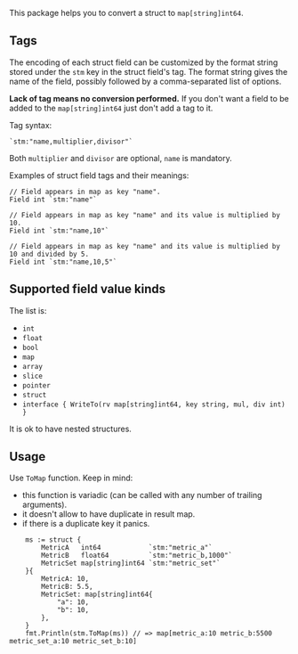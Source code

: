 

This package helps you to convert a struct to `map[string]int64`.

## Tags

The encoding of each struct field can be customized by the format string stored under the `stm` key in the struct field's tag.
The format string gives the name of the field, possibly followed by a comma-separated list of options.

**Lack of tag means no conversion performed.**
If you don't want a field to be added to the `map[string]int64` just don't add a tag to it.
 
Tag syntax:

```
`stm:"name,multiplier,divisor"`
```

Both `multiplier` and `divisor` are optional, `name` is mandatory.

Examples of struct field tags and their meanings:

```
// Field appears in map as key "name".
Field int `stm:"name"`

// Field appears in map as key "name" and its value is multiplied by 10.
Field int `stm:"name,10"`

// Field appears in map as key "name" and its value is multiplied by 10 and divided by 5.
Field int `stm:"name,10,5"`
```

## Supported field value kinds

The list is:

-   `int`
-   `float`
-   `bool`
-   `map`
-   `array`
-   `slice`
-   `pointer`
-   `struct`
-   `interface { WriteTo(rv map[string]int64, key string, mul, div int) }`

It is ok to have nested structures.

## Usage

Use `ToMap` function. Keep in mind:

-   this function is variadic (can be called with any number of trailing arguments).
-   it doesn't allow to have duplicate in result map.
-   if there is a duplicate key it panics.


```
	ms := struct {
		MetricA   int64            `stm:"metric_a"`
		MetricB   float64          `stm:"metric_b,1000"`
		MetricSet map[string]int64 `stm:"metric_set"`
	}{
		MetricA: 10,
		MetricB: 5.5,
		MetricSet: map[string]int64{
			"a": 10,
			"b": 10,
		},
	}
	fmt.Println(stm.ToMap(ms)) // => map[metric_a:10 metric_b:5500 metric_set_a:10 metric_set_b:10]
```

